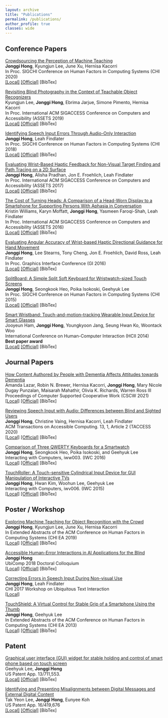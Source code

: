 ```yaml
---
layout: archive
title: "Publications"
permalink: /publications/
author_profile: true
classes: wide
---
```


<!-- Include jQuery -->
<script src="../assets/js/jquery-3.5.1.min.js"></script>


<div id="includedContent"></div>

<script>
$(function(){
  $("#includedContent").load("../bibtex.html"); 
});
</script>

## Conference Papers

[Crowdsourcing the Perception of Machine Teaching](/papers/CHI2020-CrowdTeaMa.pdf)<br>
**Jonggi Hong**, Kyungjun Lee, June Xu, Hernisa Kacorri<br>
In Proc. SIGCHI Conference on Human Factors in Computing Systems (CHI 2020)<br>
[[Local]](/papers/CHI2020-CrowdTeaMa.pdf) 
[[Official]](https://dl.acm.org/doi/abs/10.1145/3313831.3376428) 
<a class="hong2020crowdsourcing_open">[BibTex]</a>

[Revisiting Blind Photography in the Context of Teachable Object Recognizers](/papers/ASSETS2019-Revisiting.pdf)<br>
Kyungjun Lee, **Jonggi Hong**, Ebrima Jarjue, Simone Pimento, Hernisa Kacorri <br>
In Proc. International ACM SIGACCESS Conference on Computers and Accessibility (ASSETS 2019)<br>
[[Local]](/papers/ASSETS2019-Revisiting.pdf) 
[[Official]](https://dl.acm.org/doi/abs/10.1145/3308561.3353799?casa_token=Wx2UjY1xlgkAAAAA:7LXgNxDQ3jCXD-4a7EhnAkLEJ134GafyDshphGqSURaCACAICa0951F2e-mx7pdIDSPUd7tp8JsW8Q) 
<a class="lee2019revisiting_open">[BibTex]</a>

[Identifying Speech Input Errors Through Audio-Only Interaction](/papers/CHI2018-DictationErrorsAudioOnly.pdf)<br>
**Jonggi Hong**, Leah Findlater<br>
In Proc. SIGCHI Conference on Human Factors in Computing Systems (CHI 2018)<br>
[[Local]](/papers/CHI2018-DictationErrorsAudioOnly.pdf) 
[[Official]](https://dl.acm.org/doi/abs/10.1145/3173574.3174141?casa_token=x3K-Ti0-PSoAAAAA:BftEQyDgFRTYKxpE7Zze_7f-112s81PDQ2mjpo_z9GBzPWqcpitZruTHnqpjeGoUqIZNvdgMO9qwZg) 
<a class="hong2018identifying_open">[BibTex]</a>

[Evaluating Wrist-Based Haptic Feedback for Non-Visual Target Finding and Path Tracing on a 2D Surface](/papers/ASSETS2017-haptic.pdf)<br>
**Jonggi Hong**, Alisha Pradhan, Jon E. Froehlich, Leah Findlater<br>
In Proc. International ACM SIGACCESS Conference on Computers and Accessibility (ASSETS 2017)<br>
[[Local]](/papers/ASSETS2017-haptic.pdf) 
[[Official]](https://dl.acm.org/doi/abs/10.1145/3132525.3132538?casa_token=ah4LNgcHK9MAAAAA:dPh_bkAllTbUNoU2gBrbl9BaWoWi3iZ_jR_ySPr0mISYhkYi38WhW2U2rPqKoI-QcIc74GHl2rozbg) 
<a class="hong2017evaluating_open">[BibTex]</a>

[The Cost of Turning Heads: A Comparison of a Head-Worn Display to a Smartphone for Supporting Persons With Aphasia in Conversation](/papers/ASSETS2016-AphasiaHMD.pdf)<br>
Kristin Williams, Karyn Moffatt, **Jonggi Hong**, Yasmeen Faroqi-Shah, Leah Findlater<br>
In Proc. International ACM SIGACCESS Conference on Computers and Accessibility (ASSETS 2016)<br>
[[Local]](/papers/ASSETS2016-AphasiaHMD.pdf) 
[[Official]](https://dl.acm.org/doi/abs/10.1145/2982142.2982165?casa_token=gFlbUnjpbLAAAAAA:jhvNU4HheQLhhG5AToGYSDCZHnxumaTIiubl7nKom1cf3K_Vv8LN_QjCQIEbEQMQdPwEeLc64l9_Jg) 
<a class="williams2016cost_open">[BibTex]</a>

[Evaluating Angular Accuracy of Wrist-based Haptic Directional Guidance for Hand Movement](/papers/GI2016-haptic.pdf)<br>
**Jonggi Hong**, Lee Stearns, Tony Cheng, Jon E. Froehlich, David Ross, Leah Findlater<br>
In Proc. Graphics Interface Conference (GI 2016)<br>
[[Local]](/papers/GI2016-haptic.pdf) 
[[Official]](https://dl.acm.org/doi/10.5555/3076132.3076170) 
<a class="hong2016evaluating_open">[BibTex]</a>

[SplitBoard: A Simple Split Soft Keyboard for Wristwatch-sized Touch Screens](/papers/CHI2015-SplitBoard.pdf)<br>
**Jonggi Hong**, Seongkook Heo, Poika Isokoski, Geehyuk Lee<br>
In Proc. SIGCHI Conference on Human Factors in Computing Systems (CHI 2015)<br>
[[Local]](/papers/CHI2015-SplitBoard.pdf) 
[[Official]](https://dl.acm.org/doi/abs/10.1145/2702123.2702273?casa_token=5OykNV5kOJAAAAAA:dVZ7i4WdyNMyEU0AdcCfcKTqxgkVyof0qLLDc0cOp4pE4yvHFBwUs_neZXGFhV6No4vFUU_QGUi8Rw) 
<a class="hong2015splitboard_open">[BibTex]</a>

[Smart Wristband: Touch-and-motion–tracking Wearable Input Device for Smart Glasses](/papers/HCII2014-smartwristband.pdf)<br>
Jooyeun Ham, **Jonggi Hong**, Youngkyoon Jang, Seung Hwan Ko, Woontack Woo<br>
International Conference on Human-Computer Interaction (HCII 2014)<br>
**Best paper award**<br>
[[Local]](/papers/HCII2014-smartwristband.pdf) 
[[Official]](https://link.springer.com/chapter/10.1007/978-3-319-07788-8_11) 
<a class="ham2014smart_open">[BibTex]</a>

## Journal Papers
[How Content Authored by People with Dementia Affects Attitudes towards Dementia](/papers/CSCW2021_Dementia_Diaries.pdf)<br>
Amanda Lazar, Robin N. Brewer, Hernisa Kacorri, **Jonggi Hong**, Mary Nicole Dugay Punzalan, Maisarah Mahathir, Olivia K. Richards, Warren Ross III<br>
Proceedings of Computer Supported Cooperative Work (CSCW 2021)<br>
[[Local]](/papers/CSCW2021_Dementia_Diaries.pdf) 
[[Official]]() 
<a class="lazar2021how">[BibTex]</a>

[Reviewing Speech Input with Audio: Differences between Blind and Sighted Users](/papers/TACCESS2020-speech.pdf)<br>
**Jonggi Hong**, Christine Vaing, Hernisa Kacorri, Leah Findlater<br>
ACM Transactions on Accessible Computing. 13, 1, Article 2 (TACCESS 2020) <br>
[[Local]](/papers/TACCESS2020-speech.pdf) 
[[Official]](https://dl.acm.org/doi/abs/10.1145/3382039?casa_token=kaTnVD8qyzMAAAAA:B8q40Gc35ycNc97NsKLho_QTYjyHyZfyWEn_8h_5dkgJWxtsuIiTWXCntiJK7EiqV064sOfCJT0Lqg) 
<a class="hong2020reviewing_open">[BibTex]</a>

[Comparison of Three QWERTY Keyboards for a Smartwatch](/papers/IWC_SplitBoard.pdf)<br>
**Jonggi Hong**, Seongkook Heo, Poika Isokoski, and Geehyuk Lee<br>
Interacting with Computers, iww003. (IWC 2016) <br>
[[Local]](/papers/IWC_SplitBoard.pdf) 
[[Official]](https://academic.oup.com/iwc/article-abstract/28/6/811/2417085) 
<a class="hong2016comparison_open">[BibTex]</a>

[TouchRoller: A Touch-sensitive Cylindrical Input Device for GUI Manipulation of Interactive TVs](/papers/IWC-TouchRoller.pdf)<br>
**Jonggi Hong**, Hwan Kim, Woohun Lee, Geehyuk Lee<br>
Interacting with Computers, iwv006. (IWC 2015) <br>
[[Local]](/papers/TouchRoller.pdf)
[[Official]](https://academic.oup.com/iwc/article-abstract/28/3/293/1751137) 
<a class="hong2015touchroller_open">[BibTex]</a>

## Poster / Workshop

[Exploring Machine Teaching for Object Recognition with the Crowd](/papers/CrowdTeaMa_CHI2019_LateBreakingWork.pdf)<br>
**Jonggi Hong**, Kyungjun Lee, June Xu, Hernisa Kacorri<br>
In Extended Abstracts of the ACM Conference on Human Factors in Computing Systems (CHI EA 2019) <br>
[[Local]](/papers/CrowdTeaMa_CHI2019_LateBreakingWork.pdf)
[[Official]](https://dl.acm.org/doi/abs/10.1145/3290607.3312873?casa_token=3_l17bfY0wsAAAAA:ACpK7v6vM1YZN1f_BDfFy3PCb7pPEXlJqViMnI_cFRuXj8300nL0V6s4jVoKWejJ3GNvTVwfNbLvsw) 
<a class="hong2019exploring_open">[BibTex]</a>

[Accessible Human-Error Interactions in AI Applications for the Blind](/papers/Ubicomp2018_DC_Jonggi.pdf)<br>
**Jonggi Hong**<br>
UbiComp 2018 Doctoral Colloquium <br>
[[Local]](/papers/Ubicomp2018_DC_Jonggi.pdf) 
[[Official]](https://dl.acm.org/doi/10.1145/3267305.3267321) 
<a class="hong2018accessible_open">[BibTex]</a>

[Correcting Errors in Speech Input During Non-visual Use](/papers/CHI2017Workshop_dictation.pdf)<br>
**Jonggi Hong**, Leah Findlater<br>
CHI 2017 Workshop on Ubiquitous Text Interaction <br>
[[Local]](/papers/CHI2017Workshop_dictation.pdf)

[TouchShield: A Virtual Control for Stable Grip of a Smartphone Using the Thumb](/papers/CHI2013-TouchShield.pdf)<br>
**Jonggi Hong**, Geehyuk Lee<br>
In Extended Abstracts of the ACM Conference on Human Factors in Computing Systems (CHI EA 2013) <br>
[[Local]](/papers/CHI2013.pdf) 
[[Official]](https://dl.acm.org/doi/abs/10.1145/2468356.2468589?casa_token=0EGcX6t1OssAAAAA:mUu0Rd62CnHk7gjIeG85g9ZkOOPfq1fZLo-V9X3wjosL9ROKcDrjthWgeTK--nHuc05QU8HdhA4XTA) 
<a class="hong2013touchshield_open">[BibTex]</a>

## Patent

[Graphical user interface (GUI) widget for stable holding and control of smart phone based on touch screen](/papers/touchshield_patent.pdf)<br>
Geehyuk Lee, **Jonggi Hong**<br>
US Patent App. 13/711,553.  <br>
[[Local]](/papers/touchshield_patent.pdf) 
[[Official]](http://appft.uspto.gov/netacgi/nph-Parser?Sect1=PTO1&Sect2=HITOFF&p=1&u=/netahtml/PTO/srchnum.html&r=1&f=G&l=50&d=PG01&s1=20140078078.PGNR.) 
<a class="lee2014graphical_open">[BibTex]</a>

[Identifying and Presenting Misalignments between Digital Messages and External Digital Content](https://www.freepatentsonline.com/y2020/0372399.html)<br>
Tak Yeon Lee, **Jonggi Hong**, Eunyee Koh <br>
US Patent App. 16/419,676<br>
[[Local]](/papers/adobe_patent.pdf) 
[[Official]](https://www.freepatentsonline.com/y2020/0372399.html) 
<a class="lee2020identifying_open">[BibTex]</a>


